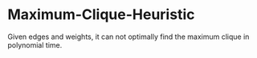 # Maximum-Clique-Heuristic
Given edges and weights, it can not optimally find the maximum clique in polynomial time.
